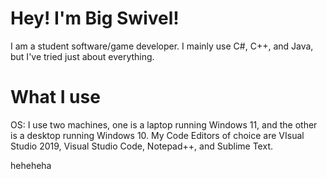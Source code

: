 # Hey! I'm Big Swivel!
I am a student software/game developer. I mainly use C#, C++, and Java, but I've tried just about everything.
# What I use
OS: I use two machines, one is a laptop running Windows 11, and the other is a desktop running Windows 10.
My Code Editors of choice are VIsual Studio 2019, Visual Studio Code, Notepad++, and Sublime Text.

heheheha
